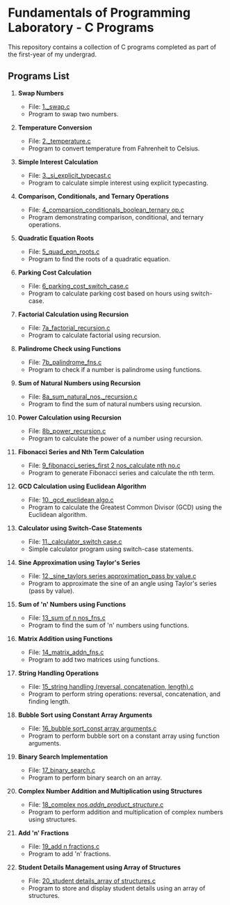 # Fundamentals of Programming Laboratory - C Programs

This repository contains a collection of C programs completed as part of the first-year of my undergrad.

## Programs List

1. **Swap Numbers**
   - File: [1._swap.c](1._swap.c)
   - Program to swap two numbers.

2. **Temperature Conversion**
   - File: [2._temperature.c](2._temperature.c)
   - Program to convert temperature from Fahrenheit to Celsius.

3. **Simple Interest Calculation**
   - File: [3._si_explicit_typecast.c](3._si_explicit_typecast.c)
   - Program to calculate simple interest using explicit typecasting.

4. **Comparison, Conditionals, and Ternary Operations**
   - File: [4_comparsion_conditionals_boolean_ternary op.c](4_comparsion_conditionals_boolean_ternary%20op.c)
   - Program demonstrating comparison, conditional, and ternary operations.

5. **Quadratic Equation Roots**
   - File: [5_quad_eqn_roots.c](5_quad_eqn_roots.c)
   - Program to find the roots of a quadratic equation.

6. **Parking Cost Calculation**
   - File: [6_parking_cost_switch_case.c](6_parking_cost_switch_case.c)
   - Program to calculate parking cost based on hours using switch-case.

7. **Factorial Calculation using Recursion**
   - File: [7a_factorial_recursion.c](7a_factorial_recursion.c)
   - Program to calculate factorial using recursion.

8. **Palindrome Check using Functions**
   - File: [7b_palindrome_fns.c](7b_palindrome_fns.c)
   - Program to check if a number is palindrome using functions.

9. **Sum of Natural Numbers using Recursion**
   - File: [8a_sum_natural_nos._recursion.c](8a_sum_natural_nos._recursion.c)
   - Program to find the sum of natural numbers using recursion.

10. **Power Calculation using Recursion**
    - File: [8b_power_recursion.c](8b_power_recursion.c)
    - Program to calculate the power of a number using recursion.

11. **Fibonacci Series and Nth Term Calculation**
    - File: [9_fibonacci_series_first 2 nos_calculate nth no.c](9_fibonacci_series_first%202%20nos_calculate%20nth%20no.c)
    - Program to generate Fibonacci series and calculate the nth term.

12. **GCD Calculation using Euclidean Algorithm**
    - File: [10._gcd_euclidean algo.c](10._gcd_euclidean%20algo.c)
    - Program to calculate the Greatest Common Divisor (GCD) using the Euclidean algorithm.

13. **Calculator using Switch-Case Statements**
    - File: [11._calculator_switch case.c](11._calculator_switch%20case.c)
    - Simple calculator program using switch-case statements.

14. **Sine Approximation using Taylor's Series**
    - File: [12._sine_taylors series approximation_pass by value.c](12._sine_taylors%20series%20approximation_pass%20by%20value.c)
    - Program to approximate the sine of an angle using Taylor's series (pass by value).

15. **Sum of 'n' Numbers using Functions**
    - File: [13_sum of n nos_fns.c](13_sum%20of%20n%20nos_fns.c)
    - Program to find the sum of 'n' numbers using functions.

16. **Matrix Addition using Functions**
    - File: [14_matrix_addn_fns.c](14_matrix_addn_fns.c)
    - Program to add two matrices using functions.

17. **String Handling Operations**
    - File: [15_string handling (reversal, concatenation, length).c](15_string%20handling%20(reversal,%20concatenation,%20length).c)
    - Program to perform string operations: reversal, concatenation, and finding length.

18. **Bubble Sort using Constant Array Arguments**
    - File: [16_bubble sort_const array arguments.c](16_bubble%20sort_const%20array%20arguments.c)
    - Program to perform bubble sort on a constant array using function arguments.

19. **Binary Search Implementation**
    - File: [17_binary_search.c](17_binary_search.c)
    - Program to perform binary search on an array.

20. **Complex Number Addition and Multiplication using Structures**
    - File: [18_complex nos._addn_product_structure_.c](18_complex%20nos._addn_product_structure_.c)
    - Program to perform addition and multiplication of complex numbers using structures.

21. **Add 'n' Fractions**
    - File: [19_add n fractions.c](19_add%20n%20fractions.c)
    - Program to add 'n' fractions.

22. **Student Details Management using Array of Structures**
    - File: [20_student details_array of structures.c](20_student%20details_array%20of%20structures.c)
    - Program to store and display student details using an array of structures.

